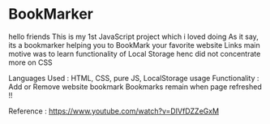 # BookMarker
hello friends
This is my 1st JavaScript project which i loved doing 
As it say, its a bookmarker helping you to BookMark your favorite website Links
main motive was to learn functionality of Local Storage henc did not concentrate more on CSS

Languages Used :
HTML, CSS, pure JS, LocalStorage usage
Functionality :
Add or Remove website bookmark
Bookmarks remain when page refreshed !!

Reference : https://www.youtube.com/watch?v=DIVfDZZeGxM

